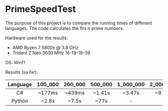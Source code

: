 # PrimeSpeedTest

The purpose of this project is to compare the running times of different languages. The code calculates the firs n prime numbers.

Hardware used for the results:
 - AMD Ryzen 7 5800x @ 3.8 GHz
 - Trident Z Neo 3600 MHz 16-19-19-39

OS: Win11

Results (so far):

Language | 100_000 | 200_000 | 500_000 | 1_000_000 | 2_000_000 | 5_000_000 | 10_000_000 | 20_000_000 | 50_000_000
:-------:|:-------:|:-------:|:-------:|:---------:|:---------:|:---------:|:----------:|:----------:|:----------:
C#       |~177ms   |~439ms   |~1.41s   |~3.47s     |~9.01s     |~33.05s    |-           |-           |-
Python   |~2.8s    |~7.5s    |~77s     |-          |-          |-          |-           |-           |-
